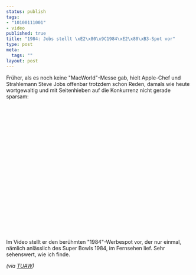 ```yaml
--- 
status: publish
tags: 
- "10100111001"
- video
published: true
title: "1984: Jobs stellt \xE2\x80\x9C1984\xE2\x80\xB3-Spot vor"
type: post
meta: 
  tags: ""
layout: post
---
```

Früher, als es noch keine "MacWorld"-Messe gab, hielt Apple-Chef und Strahlemann Steve Jobs offenbar trotzdem schon Reden, damals wie heute wortgewaltig und mit Seitenhieben auf die Konkurrenz nicht gerade sparsam:

<object width="425" height="350"><param name="movie" value="http://www.youtube.com/v/dai0v2T6Gr4"></param><param name="wmode" value="transparent"></param><embed src="http://www.youtube.com/v/dai0v2T6Gr4" type="application/x-shockwave-flash" wmode="transparent" width="425" height="350"></embed></object>

Im Video stellt er den berühmten "1984"-Werbespot vor, der nur einmal, nämlich anlässlich des Super Bowls 1984, im Fernsehen lief. Sehr sehenswert, wie ich finde.

<em>(via <a href="http://www.tuaw.com/2007/05/22/found-footage-steve-introduces-the-1984-ad/">TUAW</a>)</em>

